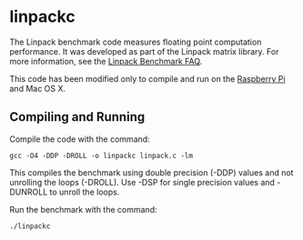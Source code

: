 linpackc
========

The Linpack benchmark code measures floating point computation
performance. It was developed as part of the Linpack matrix
library. For more information, see the [Linpack Benchmark FAQ].

This code has been modified only to compile and run on the [Raspberry
Pi] and Mac OS X.

## Compiling and Running

Compile the code with the command:

    gcc -O4 -DDP -DROLL -o linpackc linpack.c -lm

This compiles the benchmark using double precision (-DDP) values and
not unrolling the loops (-DROLL). Use -DSP for single precision values
and -DUNROLL to unroll the loops.

Run the benchmark with the command:

    ./linpackc



[Linpack Benchmark FAQ]: http://www.netlib.org/utk/people/JackDongarra/faq-linpack.html

[Raspberry Pi]: http://www.raspberrypi.org/